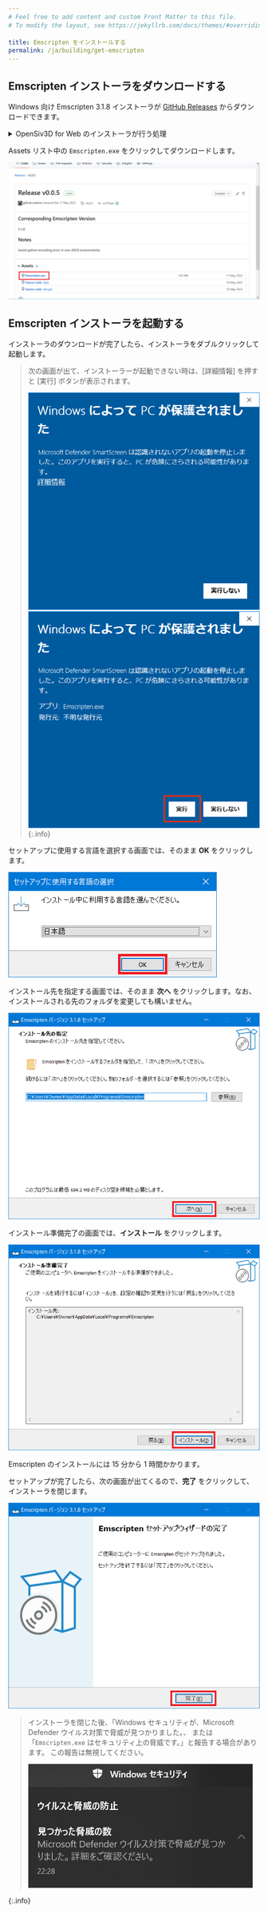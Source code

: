 ```yaml
---
# Feel free to add content and custom Front Matter to this file.
# To modify the layout, see https://jekyllrb.com/docs/themes/#overriding-theme-defaults

title: Emscripten をインストールする
permalink: /ja/building/get-emscripten
---
```


## Emscripten インストーラをダウンロードする

Windows 向け Emscripten 3.1.8 インストーラが [GitHub Releases](https://github.com/nokotan/EmscriptenInstaller/releases/latest) からダウンロードできます。

<details markdown="block"><summary>OpenSiv3D for Web のインストーラが行う処理</summary>

インストーラは次のツールをお使いの開発環境にダウンロードします。

- Emscripten 3.1.8
- Clang Compiler Front End
- Node
- Python

</details>

Assets リスト中の `Emscripten.exe` をクリックしてダウンロードします。

![EmscriptenInstallerGitHub](/assets/img/building/install-emscripten/EmscriptenInstallerGitHub.png)

## Emscripten インストーラを起動する

インストーラのダウンロードが完了したら、インストーラをダブルクリックして起動します。

> 次の画面が出て、インストーラーが起動できない時は、\[詳細情報\] を押すと \[実行\] ボタンが表示されます。
>
> ![SmartScreen1](/assets/img/building/install-siv3d/SmartScreenGuard1.png)
> ![SmartScreen2](/assets/img/building/install-emscripten/smart-screen-guard-again.png)
{:.info}

セットアップに使用する言語を選択する画面では、そのまま **OK** をクリックします。

![EmscriptenInstaller1.png](/assets/img/building/install-emscripten/EmscriptenInstaller1.png)

インストール先を指定する画面では、そのまま **次へ** をクリックします。なお、インストールされる先のフォルダを変更しても構いません。

![EmscriptenInstaller2.png](/assets/img/building/install-emscripten/EmscriptenInstaller2.png)

インストール準備完了の画面では、**インストール** をクリックします。

![EmscriptenInstaller3.png](/assets/img/building/install-emscripten/EmscriptenInstaller3.png)

Emscripten のインストールには 15 分から 1 時間かかります。

セットアップが完了したら、次の画面が出てくるので、**完了** をクリックして、インストーラを閉じます。

![EmscriptenInstaller4.png](/assets/img/building/install-emscripten/EmscriptenInstaller4.png)

>
> インストーラを閉じた後、「Windows セキュリティが、Microsoft Defender ウイルス対策で脅威が見つかりました。、
> または「`Emscripten.exe` はセキュリティ上の脅威です。」と報告する場合があります。
> この報告は無視してください。
>
> ![EmscriptenInstaller5.png](/assets/img/building/install-emscripten/EmscriptenInstaller5.png)
>
{:.info}
